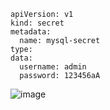 

```
apiVersion: v1
kind: secret
metadata:
  name: mysql-secret
type:
data:
  username: admin
  password: 123456aA

```
![image](https://github.com/user-attachments/assets/23440d25-5106-4a07-9d40-6d0ff9ddf100)
